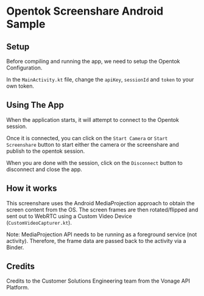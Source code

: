 # Opentok Screenshare Android Sample

## Setup
Before compiling and running the app, we need to setup the Opentok Configuration.

In the `MainActivity.kt` file, change the `apiKey`, `sessionId` and `token` to your own token.

## Using The App
When the application starts, it will attempt to connect to the Opentok session.

Once it is connected, you can click on the `Start Camera` or `Start Screenshare` button to start either the camera or the screenshare and publish to the opentok session.

When you are done with the session, click on the `Disconnect` button to disconnect and close the app.

## How it works
This screenshare uses the Android MediaProjection approach to obtain the screen content from the OS. The screen frames are then rotated/flipped and sent out to WebRTC using a Custom Video Device (`CustomVideoCapturer.kt`).

Note: MediaProjection API needs to be running as a foreground service (not activity). Therefore, the frame data are passed back to the activity via a Binder.


## Credits
Credits to the Customer Solutions Engineering team from the Vonage API Platform.